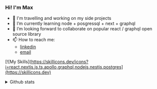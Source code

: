 ### Hi! I'm Max 

- :palm_tree: I'm travelling and working on my side projects
- 🌱 I’m currently learning node + posgressql + next + graphql
- 👯 I’m looking forward to collaborate on popular react / graphql open source library
- 📫 How to reach me:
  - [linkedin](https://www.linkedin.com/in/maksim-shchutsky-206000112/)
  - [email](maksim.shchytski@gmail.com)

[![My Skills](https://skillicons.dev/icons?i=react,nextjs,js,ts,apollo,graphql,nodejs,nestjs,postgres](https://skillicons.dev)

<details>
  <summary>Github stats</summary>
  <img alt="maximsan's github stats" src="https://github-readme-stats.vercel.app/api?username=maximsan&show_icons=true&theme=prussian"/>
</details

